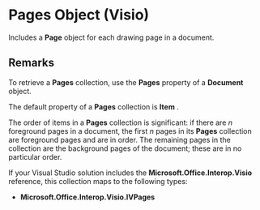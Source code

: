 
# Pages Object (Visio)

Includes a  **Page** object for each drawing page in a document.


## Remarks

To retrieve a  **Pages** collection, use the **Pages** property of a **Document** object.

The default property of a  **Pages** collection is **Item** .

The order of items in a  **Pages** collection is significant: if there are _n_ foreground pages in a document, the first _n_ pages in its **Pages** collection are foreground pages and are in order. The remaining pages in the collection are the background pages of the document; these are in no particular order.

If your Visual Studio solution includes the  **Microsoft.Office.Interop.Visio** reference, this collection maps to the following types:


-  **Microsoft.Office.Interop.Visio.IVPages**
    
